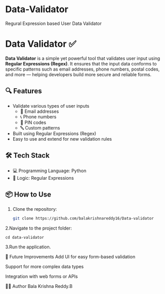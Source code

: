 # Data-Validator
Regural Expression based User Data Validator

# Data Validator ✅

**Data Validator** is a simple yet powerful tool that validates user input using **Regular Expressions (Regex)**. It ensures that the input data conforms to specific patterns such as email addresses, phone numbers, postal codes, and more — helping developers build more secure and reliable forms.

## 🔍 Features

- Validate various types of user inputs
  - 📧 Email addresses
  - 📞 Phone numbers
  - 🔢 PIN codes
  - 🔤 Custom patterns
- Built using Regular Expressions (Regex)
- Easy to use and extend for new validation rules

## 🛠️ Tech Stack

- 💻 Programming Language: Python
- 🧠 Logic: Regular Expressions  

## 📦 How to Use

1. Clone the repository:
   ```bash
   git clone https://github.com/balakrishnareddy16/Data-validator
   
2.Navigate to the project folder:

    cd data-validator

3.Run the application.

📌 Future Improvements
Add UI for easy form-based validation

Support for more complex data types

Integration with web forms or APIs

🧑‍💻 Author
Bala Krishna Reddy.B
